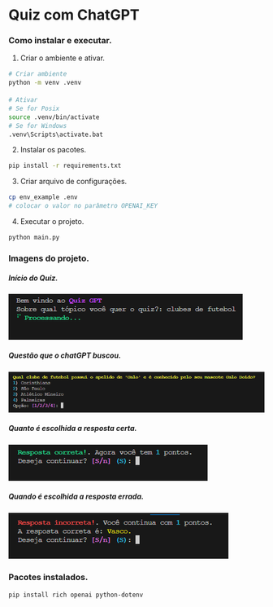 # Quiz com ChatGPT

### Como instalar e executar.
1. Criar o ambiente e ativar.
```sh
# Criar ambiente
python -m venv .venv

# Ativar
# Se for Posix
source .venv/bin/activate
# Se for Windows
.venv\Scripts\activate.bat
```

2. Instalar os pacotes.
```sh
pip install -r requirements.txt
```

3. Criar arquivo de configurações.
```sh
cp env_example .env
# colocar o valor no parâmetro OPENAI_KEY
```

4. Executar o projeto.
```sh
python main.py
```

### Imagens do projeto.
##### Início do Quiz.
![Viewport do Projeto][imagem1]

##### Questão que o chatGPT buscou.
![Viewport do Projeto][imagem2]

##### Quanto é escolhida a resposta certa.
![Viewport do Projeto][imagem3]

##### Quando é escolhida a resposta errada.
![Viewport do Projeto][imagem4]


### Pacotes instalados.
```sh
pip install rich openai python-dotenv
```

[imagem1]: https://github.com/Jhonatan-Pereira/quiz-chatgpt/blob/main/images/imagem_1.png "Imagem 1"
[imagem2]: https://github.com/Jhonatan-Pereira/quiz-chatgpt/blob/main/images/imagem_2.png "Imagem 2"
[imagem3]: https://github.com/Jhonatan-Pereira/quiz-chatgpt/blob/main/images/imagem_3.png "Imagem 3"
[imagem4]: https://github.com/Jhonatan-Pereira/quiz-chatgpt/blob/main/images/imagem_4.png "Imagem 4"